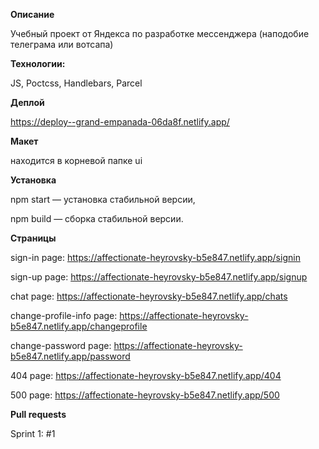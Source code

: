 **Описание**



Учебный проект от Яндекса по разработке мессенджера (наподобие телеграма или вотсапа)


**Технологии:**

JS, Poctcss, Handlebars, Parcel


**Деплой**

https://deploy--grand-empanada-06da8f.netlify.app/


**Макет**

находится в корневой папке ui


**Установка**

npm start — установка стабильной версии,

npm build — сборка стабильной версии.



**Страницы**


sign-in page: https://affectionate-heyrovsky-b5e847.netlify.app/signin

sign-up page: https://affectionate-heyrovsky-b5e847.netlify.app/signup

chat page: https://affectionate-heyrovsky-b5e847.netlify.app/chats

change-profile-info page: https://affectionate-heyrovsky-b5e847.netlify.app/changeprofile

change-password page: https://affectionate-heyrovsky-b5e847.netlify.app/password

404 page: https://affectionate-heyrovsky-b5e847.netlify.app/404

500 page: https://affectionate-heyrovsky-b5e847.netlify.app/500


**Pull requests**

Sprint 1: #1
